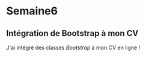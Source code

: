 # Semaine6

## Intégration de Bootstrap à mon CV

J'ai intégré des classes _Bootstrap_ à mon CV en ligne !